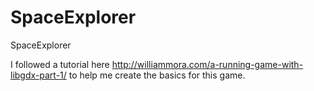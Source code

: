# SpaceExplorer
SpaceExplorer

I followed a tutorial here http://williammora.com/a-running-game-with-libgdx-part-1/ to help me create the basics for this game.
